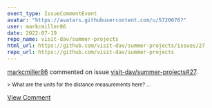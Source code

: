 ```yaml
---
event_type: IssueCommentEvent
avatar: "https://avatars.githubusercontent.com/u/5720676?"
user: markcmiller86
date: 2022-07-19
repo_name: visit-dav/summer-projects
html_url: https://github.com/visit-dav/summer-projects/issues/27
repo_url: https://github.com/visit-dav/summer-projects
---
```


<a href='https://github.com/markcmiller86' target='_blank'>markcmiller86</a> commented on issue <a href='https://github.com/visit-dav/summer-projects/issues/27' target='_blank'>visit-dav/summer-projects#27</a>.

<small>> What are the units for the distance measurements here?...</small>

<a href='https://github.com/visit-dav/summer-projects/issues/27' target='_blank'>View Comment</a>